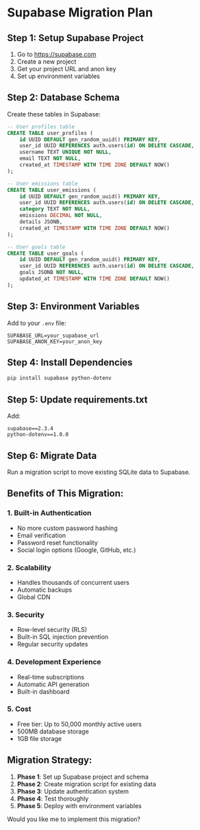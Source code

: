 # Supabase Migration Plan

## Step 1: Setup Supabase Project
1. Go to https://supabase.com
2. Create a new project
3. Get your project URL and anon key
4. Set up environment variables

## Step 2: Database Schema
Create these tables in Supabase:

```sql
-- User profiles table
CREATE TABLE user_profiles (
    id UUID DEFAULT gen_random_uuid() PRIMARY KEY,
    user_id UUID REFERENCES auth.users(id) ON DELETE CASCADE,
    username TEXT UNIQUE NOT NULL,
    email TEXT NOT NULL,
    created_at TIMESTAMP WITH TIME ZONE DEFAULT NOW()
);

-- User emissions table
CREATE TABLE user_emissions (
    id UUID DEFAULT gen_random_uuid() PRIMARY KEY,
    user_id UUID REFERENCES auth.users(id) ON DELETE CASCADE,
    category TEXT NOT NULL,
    emissions DECIMAL NOT NULL,
    details JSONB,
    created_at TIMESTAMP WITH TIME ZONE DEFAULT NOW()
);

-- User goals table
CREATE TABLE user_goals (
    id UUID DEFAULT gen_random_uuid() PRIMARY KEY,
    user_id UUID REFERENCES auth.users(id) ON DELETE CASCADE,
    goals JSONB NOT NULL,
    updated_at TIMESTAMP WITH TIME ZONE DEFAULT NOW()
);
```

## Step 3: Environment Variables
Add to your `.env` file:
```
SUPABASE_URL=your_supabase_url
SUPABASE_ANON_KEY=your_anon_key
```

## Step 4: Install Dependencies
```bash
pip install supabase python-dotenv
```

## Step 5: Update requirements.txt
Add:
```
supabase==2.3.4
python-dotenv==1.0.0
```

## Step 6: Migrate Data
Run a migration script to move existing SQLite data to Supabase.

## Benefits of This Migration:

### 1. **Built-in Authentication**
- No more custom password hashing
- Email verification
- Password reset functionality
- Social login options (Google, GitHub, etc.)

### 2. **Scalability**
- Handles thousands of concurrent users
- Automatic backups
- Global CDN

### 3. **Security**
- Row-level security (RLS)
- Built-in SQL injection prevention
- Regular security updates

### 4. **Development Experience**
- Real-time subscriptions
- Automatic API generation
- Built-in dashboard

### 5. **Cost**
- Free tier: Up to 50,000 monthly active users
- 500MB database storage
- 1GB file storage

## Migration Strategy:

1. **Phase 1**: Set up Supabase project and schema
2. **Phase 2**: Create migration script for existing data
3. **Phase 3**: Update authentication system
4. **Phase 4**: Test thoroughly
5. **Phase 5**: Deploy with environment variables

Would you like me to implement this migration?
